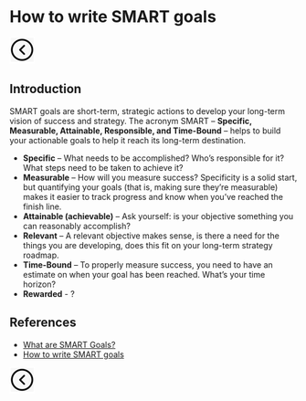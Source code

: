 # How to write SMART goals
[<img src="../images/back.png">](../README.md)

## Introduction
SMART goals are short-term, strategic actions to develop your long-term vision of success and strategy. The acronym SMART – **Specific, Measurable, Attainable, Responsible, and Time-Bound** – helps to build your actionable goals to help it reach its long-term destination.

- **Specific** – What needs to be accomplished? Who’s responsible for it? What steps need to be taken to achieve it?
- **Measurable** – How will you measure success? Specificity is a solid start, but quantifying your goals (that is, making sure they’re measurable) makes it easier to track progress and know when you’ve reached the finish line.
- **Attainable (achievable)** – Ask yourself: is your objective something you can reasonably accomplish?
- **Relevant** – A relevant objective makes sense, is there a need for the things you are developing, does this fit on your long-term strategy roadmap.
- **Time-Bound** – To properly measure success, you need to have an estimate on when your goal has been reached. What’s your time horizon?
- **Rewarded** - ?

## References
- [What are SMART Goals?](https://onstrategyhq.com/resources/what-are-smart-goals/)
- [How to write SMART goals](https://www.atlassian.com/blog/productivity/how-to-write-smart-goals)

[<img src="../images/back.png">](../README.md)